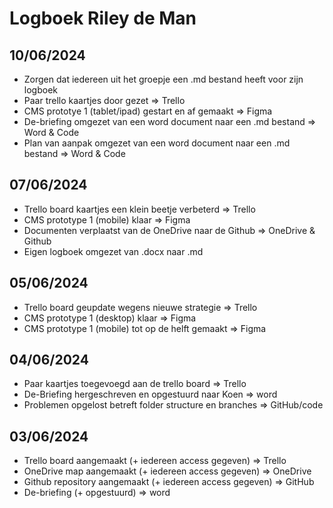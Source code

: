 # Logboek Riley de Man

## 10/06/2024
- Zorgen dat iedereen uit het groepje een .md bestand heeft voor zijn logboek
- Paar trello kaartjes door gezet => Trello
- CMS prototye 1 (tablet/ipad) gestart en af gemaakt => Figma
- De-briefing omgezet van een word document naar een .md bestand => Word & Code
- Plan van aanpak omgezet van een word document naar een .md bestand => Word & Code

## 07/06/2024
- Trello board kaartjes een klein beetje verbeterd => Trello
- CMS prototype 1 (mobile) klaar => Figma
- Documenten verplaatst van de OneDrive naar de Github => OneDrive & Github
- Eigen logboek omgezet van .docx naar .md

## 05/06/2024
- Trello board geupdate wegens nieuwe strategie => Trello
- CMS prototype 1 (desktop) klaar => Figma
- CMS prototype 1 (mobile) tot op de helft gemaakt => Figma

## 04/06/2024
- Paar kaartjes toegevoegd aan de trello board => Trello
- De-Briefing hergeschreven en opgestuurd naar Koen => word
- Problemen opgelost betreft folder structure en branches => GitHub/code

## 03/06/2024
- Trello board aangemaakt (+ iedereen access gegeven) => Trello
- OneDrive map aangemaakt (+ iedereen access gegeven) => OneDrive
- Github repository aangemaakt (+ iedereen access gegeven) => GitHub
- De-briefing (+ opgestuurd) => word